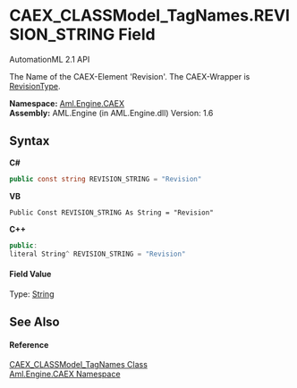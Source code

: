 # CAEX_CLASSModel_TagNames.REVISION_STRING Field
AutomationML 2.1 API 

The Name of the CAEX-Element 'Revision'. The CAEX-Wrapper is <a href="T_Aml_Engine_CAEX_RevisionType">RevisionType</a>.

**Namespace:**&nbsp;<a href="N_Aml_Engine_CAEX">Aml.Engine.CAEX</a><br />**Assembly:**&nbsp;AML.Engine (in AML.Engine.dll) Version: 1.6

## Syntax

**C#**<br />
``` C#
public const string REVISION_STRING = "Revision"
```

**VB**<br />
``` VB
Public Const REVISION_STRING As String = "Revision"
```

**C++**<br />
``` C++
public:
literal String^ REVISION_STRING = "Revision"
```


#### Field Value
Type: <a href="https://docs.microsoft.com/dotnet/api/system.string" target="_parent" rel="noopener noreferrer">String</a>

## See Also


#### Reference
<a href="T_Aml_Engine_CAEX_CAEX_CLASSModel_TagNames">CAEX_CLASSModel_TagNames Class</a><br /><a href="N_Aml_Engine_CAEX">Aml.Engine.CAEX Namespace</a><br />